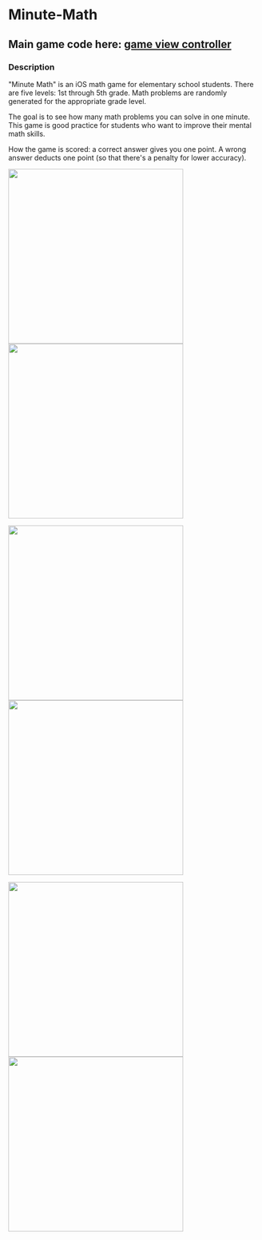 # Minute-Math

## Main game code here: [game view controller](https://github.com/LanceSanity/Minute-Math/blob/master/Minute%20Math/ViewController.swift)

### Description
"Minute Math" is an iOS math game for elementary school students. There are five levels: 1st through 5th grade. Math problems are randomly generated for the appropriate grade level.

The goal is to see how many math problems you can solve in one minute. This game is good practice for students who want to improve their mental math skills.

How the game is scored: a correct answer gives you one point. A wrong answer deducts one point (so that there's a penalty for lower accuracy).

<img src="screenshots/main-menu.png" width=350>     <img src="screenshots/start-game.png" width=350>

<img src="screenshots/correct-answer.png" width=350>     <img src="screenshots/incorrect-answer.png" width=350>


<img src="screenshots/button-placement.png" width=350>     <img src="screenshots/score-subview.png" width=350>
